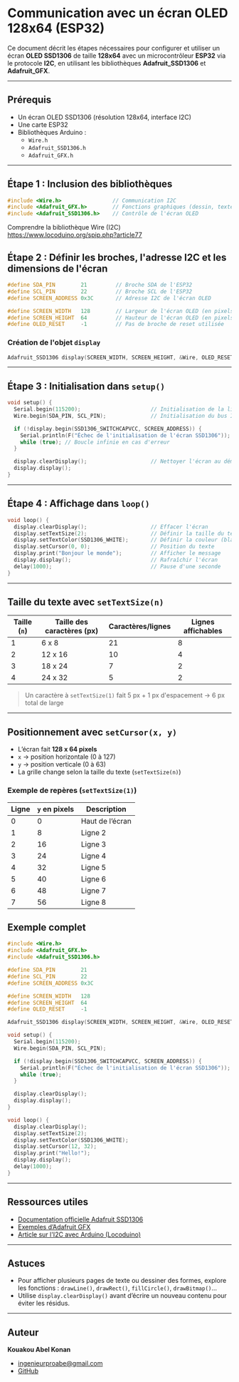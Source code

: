 
# Communication avec un écran OLED 128x64 (ESP32)

Ce document décrit les étapes nécessaires pour configurer et utiliser un écran **OLED SSD1306** de taille **128x64** avec un microcontrôleur **ESP32** via le protocole **I2C**, en utilisant les bibliothèques **Adafruit_SSD1306** et **Adafruit_GFX**.

---

##  Prérequis

- Un écran OLED SSD1306 (résolution 128x64, interface I2C)
- Une carte ESP32
- Bibliothèques Arduino :
  - `Wire.h`
  - `Adafruit_SSD1306.h`
  - `Adafruit_GFX.h`

---

## Étape 1 : Inclusion des bibliothèques

```cpp
#include <Wire.h>                // Communication I2C
#include <Adafruit_GFX.h>        // Fonctions graphiques (dessin, texte, etc.)
#include <Adafruit_SSD1306.h>    // Contrôle de l'écran OLED
```
Comprendre la bibliothèque Wire (I2C) https://www.locoduino.org/spip.php?article77


## Étape 2 : Définir les broches, l'adresse I2C et les dimensions de l'écran

```cpp
#define SDA_PIN        21         // Broche SDA de l'ESP32
#define SCL_PIN        22         // Broche SCL de l'ESP32
#define SCREEN_ADDRESS 0x3C       // Adresse I2C de l'écran OLED

#define SCREEN_WIDTH   128        // Largeur de l'écran OLED (en pixels)
#define SCREEN_HEIGHT  64         // Hauteur de l'écran OLED (en pixels)
#define OLED_RESET     -1         // Pas de broche de reset utilisée
```

### Création de l'objet `display`

```cpp
Adafruit_SSD1306 display(SCREEN_WIDTH, SCREEN_HEIGHT, &Wire, OLED_RESET);
```

---

## Étape 3 : Initialisation dans `setup()`

```cpp
void setup() {
  Serial.begin(115200);                      // Initialisation de la liaison série
  Wire.begin(SDA_PIN, SCL_PIN);              // Initialisation du bus I2C (utile pour ESP32)

  if (!display.begin(SSD1306_SWITCHCAPVCC, SCREEN_ADDRESS)) {
    Serial.println(F("Échec de l'initialisation de l'écran SSD1306"));
    while (true); // Boucle infinie en cas d'erreur
  }

  display.clearDisplay();                    // Nettoyer l'écran au démarrage
  display.display();
}
```

---

##  Étape 4 : Affichage dans `loop()`

```cpp
void loop() {
  display.clearDisplay();                    // Effacer l'écran
  display.setTextSize(2);                    // Définir la taille du texte
  display.setTextColor(SSD1306_WHITE);       // Définir la couleur (blanc sur noir)
  display.setCursor(0, 0);                   // Position du texte
  display.print("Bonjour le monde");         // Afficher le message
  display.display();                         // Rafraîchir l'écran
  delay(1000);                               // Pause d'une seconde
}
```

---

##  Taille du texte avec `setTextSize(n)`

| Taille (`n`) | Taille des caractères (px) | Caractères/lignes | Lignes affichables |
| ------------ | -------------------------- | ----------------- | ------------------ |
| 1            | 6 x 8                      | 21                | 8                  |
| 2            | 12 x 16                    | 10                | 4                  |
| 3            | 18 x 24                    | 7                 | 2                  |
| 4            | 24 x 32                    | 5                 | 2                  |

> Un caractère à `setTextSize(1)` fait 5 px + 1 px d'espacement → 6 px total de large

---

##  Positionnement avec `setCursor(x, y)`

* L’écran fait **128 x 64 pixels**
* `x` → position horizontale (0 à 127)
* `y` → position verticale (0 à 63)
* La grille change selon la taille du texte (`setTextSize(n)`)

### Exemple de repères (`setTextSize(1)`)

| Ligne | `y` en pixels | Description     |
|-------|----------------|-----------------|
| 0     | 0              | Haut de l’écran |
| 1     | 8              | Ligne 2         |
| 2     | 16             | Ligne 3         |
| 3     | 24             | Ligne 4         |
| 4     | 32             | Ligne 5         |
| 5     | 40             | Ligne 6         |
| 6     | 48             | Ligne 7         |
| 7     | 56             | Ligne 8         |


##  Exemple complet

```cpp
#include <Wire.h>
#include <Adafruit_GFX.h>
#include <Adafruit_SSD1306.h>

#define SDA_PIN        21
#define SCL_PIN        22
#define SCREEN_ADDRESS 0x3C

#define SCREEN_WIDTH   128
#define SCREEN_HEIGHT  64
#define OLED_RESET     -1

Adafruit_SSD1306 display(SCREEN_WIDTH, SCREEN_HEIGHT, &Wire, OLED_RESET);

void setup() {
  Serial.begin(115200);
  Wire.begin(SDA_PIN, SCL_PIN);

  if (!display.begin(SSD1306_SWITCHCAPVCC, SCREEN_ADDRESS)) {
    Serial.println(F("Échec de l'initialisation de l'écran SSD1306"));
    while (true);
  }

  display.clearDisplay();
  display.display();
}

void loop() {
  display.clearDisplay();
  display.setTextSize(2);
  display.setTextColor(SSD1306_WHITE);
  display.setCursor(12, 32);
  display.print("Hello!");
  display.display();
  delay(1000);
}
```

---

##  Ressources utiles

* [Documentation officielle Adafruit SSD1306](https://github.com/adafruit/Adafruit_SSD1306)
* [Exemples d’Adafruit GFX](https://learn.adafruit.com/adafruit-gfx-graphics-library/overview)
* [Article sur l'I2C avec Arduino (Locoduino)](https://www.locoduino.org/spip.php?article77)

---

##  Astuces

* Pour afficher plusieurs pages de texte ou dessiner des formes, explore les fonctions : `drawLine()`, `drawRect()`, `fillCircle()`, `drawBitmap()`...
* Utilise `display.clearDisplay()` avant d’écrire un nouveau contenu pour éviter les résidus.

---

##  Auteur

**Kouakou Abel Konan**
- [ingenieurproabe@gmail.com](mailto:ingenieurproabe@gmail.com)
- [GitHub](https://github.com/abel-root)

```
